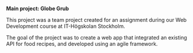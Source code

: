 **Main project: Globe Grub**

This project was a team project created for an assignment during our Web Development course at IT-Högskolan Stockholm.

The goal of the project was to create a web app that integrated an existing API for food recipes, and developed using an agile framework.
